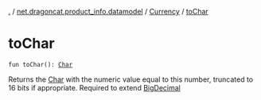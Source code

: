 [.](../../index.md) / [net.dragoncat.product_info.datamodel](../index.md) / [Currency](index.md) / [toChar](./to-char.md)

# toChar

`fun toChar(): `[`Char`](https://kotlinlang.org/api/latest/jvm/stdlib/kotlin/-char/index.html)

Returns the [Char](https://kotlinlang.org/api/latest/jvm/stdlib/kotlin/-char/index.html) with the numeric value equal to this number, truncated to 16 bits if appropriate.
Required to extend [BigDecimal](https://docs.oracle.com/javase/6/docs/api/java/math/BigDecimal.html)

